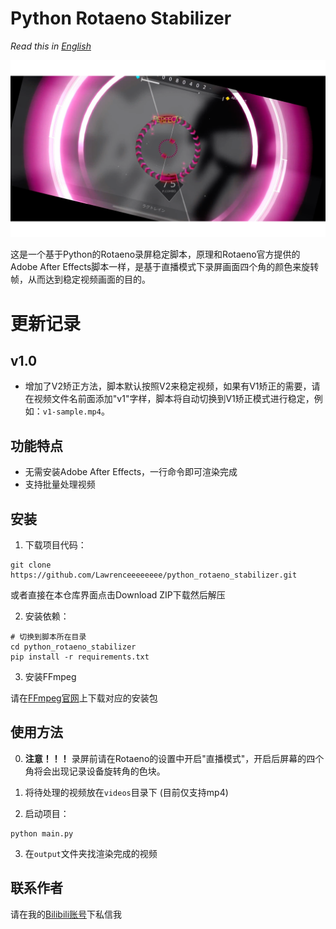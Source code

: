 # Python Rotaeno Stabilizer

*Read this in [English](README_EN.md)*

![Python Rotaeno Stabilizer](images/stable.png)

这是一个基于Python的Rotaeno录屏稳定脚本，原理和Rotaeno官方提供的Adobe After Effects脚本一样，是基于直播模式下录屏画面四个角的颜色来旋转帧，从而达到稳定视频画面的目的。

# 更新记录
## v1.0
- 增加了V2矫正方法，脚本默认按照V2来稳定视频，如果有V1矫正的需要，请在视频文件名前面添加"v1"字样，脚本将自动切换到V1矫正模式进行稳定，例如：`v1-sample.mp4`。

## 功能特点

- 无需安装Adobe After Effects，一行命令即可渲染完成
- 支持批量处理视频

## 安装

1. 下载项目代码：
```shell
git clone https://github.com/Lawrenceeeeeeee/python_rotaeno_stabilizer.git
```
或者直接在本仓库界面点击Download ZIP下载然后解压

2. 安装依赖：
```shell
# 切换到脚本所在目录
cd python_rotaeno_stabilizer
pip install -r requirements.txt
```

3. 安装FFmpeg

请在[FFmpeg官网](https://ffmpeg.org/download.html)上下载对应的安装包

## 使用方法

0. **注意！！！** 录屏前请在Rotaeno的设置中开启"直播模式"，开启后屏幕的四个角将会出现记录设备旋转角的色块。

1. 将待处理的视频放在`videos`目录下 (目前仅支持mp4)

2. 启动项目：
```shell
python main.py
```

3. 在`output`文件夹找渲染完成的视频

## 联系作者
请在我的[Bilibili账号](https://space.bilibili.com/143784401)下私信我